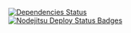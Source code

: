 [![Dependencies Status](https://gemnasium.com/Chevex/CodeTunnel.png)](https://gemnasium.com/Chevex/CodeTunnel)  
[![Nodejitsu Deploy Status Badges](https://webhooks.nodejitsu.com/Chevex/CodeTunnel.png)](https://webops.nodejitsu.com#Chevex/CodeTunnel)